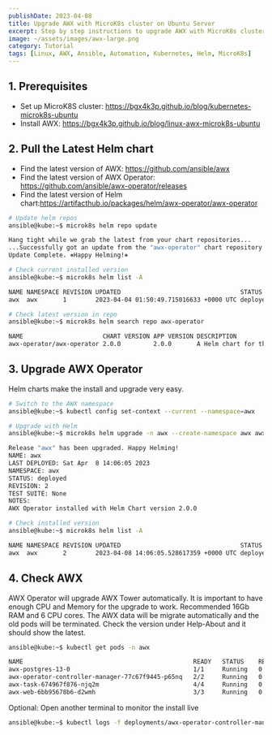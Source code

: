 ```yaml
---
publishDate: 2023-04-08
title: Upgrade AWX with MicroK8s cluster on Ubuntu Server
excerpt: Step by step instructions to upgrade AWX with MicroK8s cluster on Ubuntu Server, using Helm chart.
image: ~/assets/images/awx-large.png
category: Tutorial
tags: [Linux, AWX, Ansible, Automation, Kubernetes, Helm, MicroK8s]
---
```


## 1. Prerequisites

- Set up MicroK8S cluster: <https://bgx4k3p.github.io/blog/kubernetes-microk8s-ubuntu>
- Install AWX: <https://bgx4k3p.github.io/blog/linux-awx-microk8s-ubuntu>

## 2. Pull the Latest Helm chart

- Find the latest version of AWX: <https://github.com/ansible/awx>
- Find the latest version of AWX Operator: <https://github.com/ansible/awx-operator/releases>
- Find the latest version of Helm chart:<https://artifacthub.io/packages/helm/awx-operator/awx-operator>

```bash
# Update helm repos
ansible@kube:~$ microk8s helm repo update

Hang tight while we grab the latest from your chart repositories...
...Successfully got an update from the "awx-operator" chart repository
Update Complete. ⎈Happy Helming!⎈

# Check current installed version
ansible@kube:~$ microk8s helm list -A

NAME NAMESPACE REVISION UPDATED                                 STATUS   CHART              APP VERSION
awx  awx       1        2023-04-04 01:50:49.715016633 +0000 UTC deployed awx-operator-1.4.0 1.4.0

# Check latest version in repo
ansible@kube:~$ microk8s helm search repo awx-operator

NAME                      CHART VERSION APP VERSION DESCRIPTION
awx-operator/awx-operator 2.0.0         2.0.0       A Helm chart for the AWX Operator
```

## 3. Upgrade AWX Operator

Helm charts make the install and upgrade very easy.

```bash
# Switch to the AWX namespace
ansible@kube:~$ kubectl config set-context --current --namespace=awx

# Upgrade with Helm
ansible@kube:~$ microk8s helm upgrade -n awx --create-namespace awx awx-operator/awx-operator

Release "awx" has been upgraded. Happy Helming!
NAME: awx
LAST DEPLOYED: Sat Apr  8 14:06:05 2023
NAMESPACE: awx
STATUS: deployed
REVISION: 2
TEST SUITE: None
NOTES:
AWX Operator installed with Helm Chart version 2.0.0

# Check installed version
ansible@kube:~$ microk8s helm list -A

NAME NAMESPACE REVISION UPDATED                                 STATUS   CHART              APP VERSION
awx  awx       2        2023-04-08 14:06:05.528617359 +0000 UTC deployed awx-operator-2.0.0 2.0.0
```

## 4. Check AWX

AWX Operator will upgrade AWX Tower automatically. It is important to have enough CPU and Memory for the upgrade to work. Recommended 16Gb RAM and 6 CPU cores. The AWX data will be migrate automatically and the old pods will be terminated. Check the version under Help-About and it should show the latest.

```bash
ansible@kube:~$ kubectl get pods -n awx

NAME                                               READY   STATUS    RESTARTS   AGE
awx-postgres-13-0                                  1/1     Running   0          5d13h
awx-operator-controller-manager-77c67f9445-p65nq   2/2     Running   0          4m2s
awx-task-674967f876-njq2m                          4/4     Running   0          2m44s
awx-web-6bb95678b6-d2wmh                           3/3     Running   0          2m18s
```

Optional: Open another terminal to monitor the install live

```bash
ansible@kube:~$ kubectl logs -f deployments/awx-operator-controller-manager -c awx-manager
```
